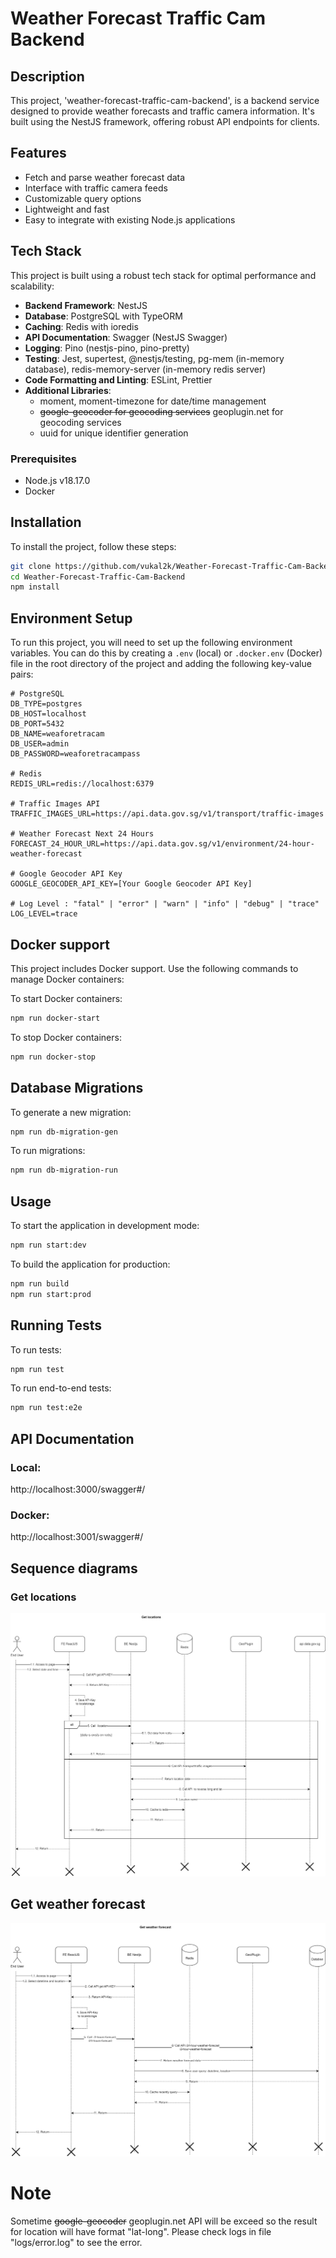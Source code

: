 # Weather Forecast Traffic Cam Backend

## Description
This project, 'weather-forecast-traffic-cam-backend', is a backend service designed to provide weather forecasts and traffic camera information. It's built using the NestJS framework, offering robust API endpoints for clients.

## Features
- Fetch and parse weather forecast data
- Interface with traffic camera feeds
- Customizable query options
- Lightweight and fast
- Easy to integrate with existing Node.js applications

## Tech Stack

This project is built using a robust tech stack for optimal performance and scalability:

- **Backend Framework**: NestJS
- **Database**: PostgreSQL with TypeORM
- **Caching**: Redis with ioredis
- **API Documentation**: Swagger (NestJS Swagger)
- **Logging**: Pino (nestjs-pino, pino-pretty)
- **Testing**: Jest, supertest, @nestjs/testing, pg-mem (in-memory database), redis-memory-server (in-memory redis server)
- **Code Formatting and Linting**: ESLint, Prettier
- **Additional Libraries**:
  - moment, moment-timezone for date/time management
  - ~~google-geocoder for geocoding services~~ geoplugin.net for geocoding services
  - uuid for unique identifier generation

### Prerequisites
- Node.js v18.17.0
- Docker

## Installation
To install the project, follow these steps:

```bash
git clone https://github.com/vukal2k/Weather-Forecast-Traffic-Cam-Backend.git
cd Weather-Forecast-Traffic-Cam-Backend
npm install
```

## Environment Setup

To run this project, you will need to set up the following environment variables. You can do this by creating a `.env` (local) or `.docker.env` (Docker) file in the root directory of the project and adding the following key-value pairs:
```plaintext
# PostgreSQL
DB_TYPE=postgres
DB_HOST=localhost
DB_PORT=5432
DB_NAME=weaforetracam
DB_USER=admin
DB_PASSWORD=weaforetracampass

# Redis
REDIS_URL=redis://localhost:6379

# Traffic Images API
TRAFFIC_IMAGES_URL=https://api.data.gov.sg/v1/transport/traffic-images

# Weather Forecast Next 24 Hours
FORECAST_24_HOUR_URL=https://api.data.gov.sg/v1/environment/24-hour-weather-forecast

# Google Geocoder API Key
GOOGLE_GEOCODER_API_KEY=[Your Google Geocoder API Key]

# Log Level : "fatal" | "error" | "warn" | "info" | "debug" | "trace"
LOG_LEVEL=trace
```

## Docker support
This project includes Docker support. Use the following commands to manage Docker containers:

To start Docker containers:
```bash
npm run docker-start
```
To stop Docker containers:
```bash
npm run docker-stop
```

## Database Migrations
To generate a new migration:
```bash
npm run db-migration-gen
```

To run migrations:
```bash
npm run db-migration-run
```

## Usage
To start the application in development mode:

```bash
npm run start:dev
```

To build the application for production:
```bash
npm run build
npm run start:prod
```

## Running Tests
To run tests:
```bash
npm run test
```
To run end-to-end tests:
```bash
npm run test:e2e
```

## API Documentation
### Local:
http://localhost:3000/swagger#/
### Docker:
http://localhost:3001/swagger#/

## Sequence diagrams
### Get locations
![Get locations](.doc/locations.jpg)

## Get weather forecast
![Get weather forecast](.doc/weather.jpg)

# Note
Sometime ~~google-geocoder~~ geoplugin.net API will be exceed so the result for location will have format "lat-long". Please check logs in file "logs/error.log" to see the error.

